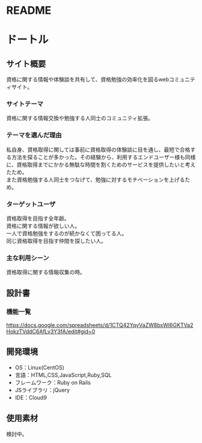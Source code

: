 # README

# ドートル

## サイト概要
資格に関する情報や体験談を共有して、資格勉強の効率化を図るwebコミュニティサイト。

### サイトテーマ
資格に関する情報交換や勉強する人同士のコミュニティ拡張。

### テーマを選んだ理由
私自身、資格取得に関しては事前に資格取得の体験談に目を通し、最短で合格する方法を探ることが多かった。その経験から、利用するエンドユーザー様も同様に、資格取得までにかかる無駄な時間を割くためのサービスを提供したいと考えたため。  
また資格勉強する人同士をつなげて、勉強に対するモチベーションを上げるため。

### ターゲットユーザ
資格取得を目指す全年齢。  
資格に関する情報が欲しい人。  
一人で資格勉強をするのが続かなくて困ってる人。  
同じ資格取得を目指す仲間を探したい人。

### 主な利用シーン
資格取得に関する情報収集の時。  


## 設計書


### 機能一覧
<https://docs.google.com/spreadsheets/d/1CTQ42YqyVaZW8bxWI6GKTVa2HokzTVddC6AfLv3Y3fA/edit#gid=0>

## 開発環境
- OS：Linux(CentOS)
- 言語：HTML,CSS,JavaScript,Ruby,SQL
- フレームワーク：Ruby on Rails
- JSライブラリ：jQuery
- IDE：Cloud9

## 使用素材
検討中。


